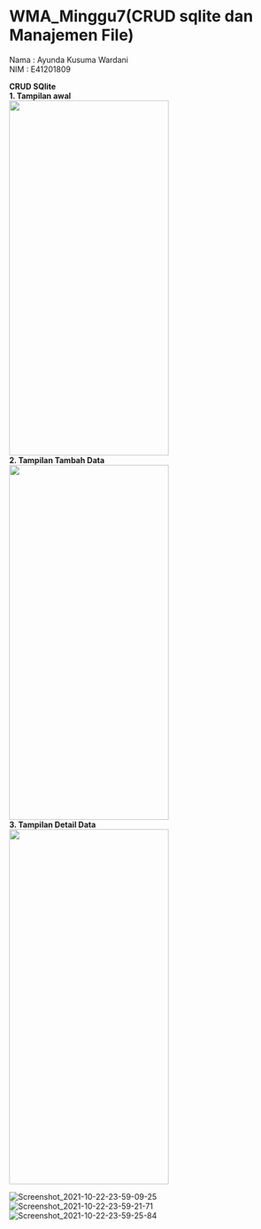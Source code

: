 # WMA_Minggu7(CRUD sqlite dan Manajemen File)

Nama : Ayunda Kusuma Wardani <br/>
NIM  : E41201809<br/>

<b>CRUD SQlite</b><br/>
<b>1. Tampilan awal</b> <br/>
<img src="https://user-images.githubusercontent.com/47249108/138538253-5f7174c6-fad8-4513-abff-07cc83480e47.jpg" width="288" height="640"><br/>
<b>2. Tampilan Tambah Data</b> <br/>
<img src="https://user-images.githubusercontent.com/47249108/138538254-39940c0d-acca-4a1a-98a6-06157e776585.jpg" width="288" height="640"><br/>
<b>3. Tampilan Detail Data</b> <br/>
<img src="https://user-images.githubusercontent.com/47249108/138538257-e296f3a2-c277-4f7b-afdb-9b51e6699eba.jpg" width="288" height="640"><br/>

![Screenshot_2021-10-22-23-59-09-25](https://user-images.githubusercontent.com/47249108/138538260-1193686a-8f36-4dd5-90e7-63ccb99a833e.jpg)
![Screenshot_2021-10-22-23-59-21-71](https://user-images.githubusercontent.com/47249108/138538261-9808582e-c342-4048-89ef-20c0e113229c.jpg)
![Screenshot_2021-10-22-23-59-25-84](https://user-images.githubusercontent.com/47249108/138538263-600470c3-9b9f-4297-9b60-e07735d11a22.jpg)

